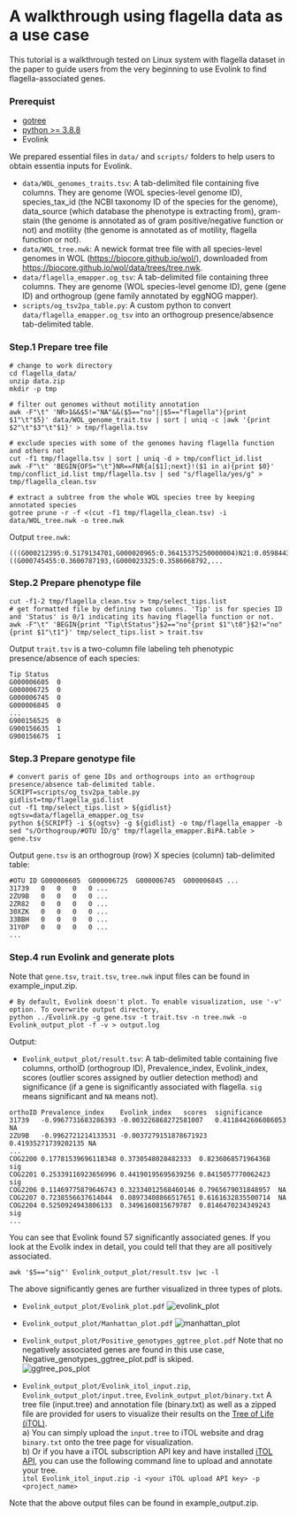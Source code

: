 # A walkthrough using flagella data as a use case
This tutorial is a walkthrough tested on Linux system with flagella dataset in the paper to guide users from the very beginning to use Evolink to find flagella-associated genes.

### Prerequist
- [gotree](https://github.com/evolbioinfo/gotree)
- [python >= 3.8.8](https://www.python.org/downloads/release/python-388/)
- Evolink

We prepared essential files in `data/` and `scripts/` folders to help users to obtain essentia inputs for Evolink. 
- `data/WOL_genomes_traits.tsv`: A tab-delimited file containing five columns. They are genome (WOL species-level genome ID), species_tax_id (the NCBI taxonomy ID of the species for the genome), data_source (which database the phenotype is extracting from), gram-stain (the genome is annotated as of gram positive/negative function or not) and motility (the genome is annotated as of motility, flagella function or not). 
- `data/WOL_tree.nwk`: A newick format tree file with all species-level genomes in WOL (https://biocore.github.io/wol/), downloaded from https://biocore.github.io/wol/data/trees/tree.nwk.
- `data/flagella_emapper.og_tsv`: A tab-delimited file containing three columns. They are genome (WOL species-level genome ID), gene (gene ID) and orthogroup (gene family annotated by eggNOG mapper).
- `scripts/og_tsv2pa_table.py`: A custom python to convert `data/flagella_emapper.og_tsv` into an orthogroup presence/absence tab-delimited table.

### Step.1 Prepare tree file
```
# change to work directory
cd flagella_data/
unzip data.zip
mkdir -p tmp

# filter out genomes without motility annotation
awk -F"\t" 'NR>1&&$5!="NA"&&($5=="no"||$5=="flagella"){print $1"\t"$5}' data/WOL_genome_trait.tsv | sort | uniq -c |awk '{print $2"\t"$3"\t"$1}' > tmp/flagella.tsv

# exclude species with some of the genomes having flagella function and others not
cut -f1 tmp/flagella.tsv | sort | uniq -d > tmp/conflict_id.list
awk -F"\t" 'BEGIN{OFS="\t"}NR==FNR{a[$1];next}!($1 in a){print $0}' tmp/conflict_id.list tmp/flagella.tsv | sed "s/flagella/yes/g" > tmp/flagella_clean.tsv

# extract a subtree from the whole WOL species tree by keeping annotated species
gotree prune -r -f <(cut -f1 tmp/flagella_clean.tsv) -i data/WOL_tree.nwk -o tree.nwk
```

Output `tree.nwk`:
```
(((G000212395:0.5179134701,G000020965:0.36415375250000004)N21:0.0598443197,((G000745455:0.3600787193,(G000023325:0.3586068792,...
```

### Step.2 Prepare phenotype file
```
cut -f1-2 tmp/flagella_clean.tsv > tmp/select_tips.list
# get formatted file by defining two columns. 'Tip' is for species ID and 'Status' is 0/1 indicating its having flagella function or not.
awk -F"\t" 'BEGIN{print "Tip\tStatus"}$2=="no"{print $1"\t0"}$2!="no"{print $1"\t1"}' tmp/select_tips.list > trait.tsv
```
Output `trait.tsv` is a two-column file labeling teh phenotypic presence/absence of each species:
```
Tip	Status
G000006605	0
G000006725	0
G000006745	0
G000006845	0
...
G900156525	0
G900156635	1
G900156675	1
```

### Step.3 Prepare genotype file
```
# convert paris of gene IDs and orthogroups into an orthogroup presence/absence tab-delimited table.
SCRIPT=scripts/og_tsv2pa_table.py
gidlist=tmp/flagella_gid.list
cut -f1 tmp/select_tips.list > ${gidlist}
ogtsv=data/flagella_emapper.og_tsv
python ${SCRIPT} -i ${ogtsv} -g ${gidlist} -o tmp/flagella_emapper -b
sed "s/Orthogroup/#OTU ID/g" tmp/flagella_emapper.BiPA.table > gene.tsv
```
Output `gene.tsv` is an orthogroup (row) X species (column) tab-delimited table:
```
#OTU ID	G000006605	G000006725	G000006745	G000006845 ...
31739	0	0	0	0 ...
2ZU9B	0	0	0	0 ...
2ZR82	0	0	0	0 ...
30XZK	0	0	0	0 ...
33BBH	0	0	0	0 ...
31Y0P	0	0	0	0 ...
...
```

### Step.4 run Evolink and generate plots
Note that `gene.tsv`, `trait.tsv`, `tree.nwk` input files can be found in example_input.zip.  
```
# By default, Evolink doesn't plot. To enable visualization, use '-v' option. To overwrite output directory, 
python ../Evolink.py -g gene.tsv -t trait.tsv -n tree.nwk -o Evolink_output_plot -f -v > output.log
```
Output:  
- `Evolink_output_plot/result.tsv`: A tab-delimited table containing five columns, orthoID (orthogroup ID), Prevalence_index, Evolink_index, scores (outlier scores assigned by outlier detection method) and significance (if a gene is significantly associated with flagella. `sig` means significant and `NA` means not).  
```
orthoID	Prevalence_index	Evolink_index	scores	significance
31739	-0.9967731683286393	-0.003226868272581007	0.4118442606086053	NA
2ZU9B	-0.9962721214133531	-0.0037279151878671923	0.41935271739202135	NA
...
COG2200	0.17781539696118348	0.3730548028482333	0.8236068571964368	sig
COG2201	0.25339116923656996	0.44190195695639256	0.8415057770062423	sig
COG2206	0.11469775879646743	0.32334012568460146	0.7965679031848957	NA
COG2207	0.7238556637614044	0.08973408866517651	0.6161632835500714	NA
COG2204	0.5250924943806133	0.3496160815679787	0.8146470234349243	sig
...
```
You can see that Evolink found 57 significantly associated genes. If you look at the Evolik index in detail, you could tell that they are all positively associated.  
```
awk '$5=="sig"' Evolink_output_plot/result.tsv |wc -l
```

The above significantly genes are further visualized in three types of plots.  
- `Evolink_output_plot/Evolink_plot.pdf`
![evolink_plot](imgs/Evolink_plot.png)

- `Evolink_output_plot/Manhattan_plot.pdf`
![manhattan_plot](imgs/Manhattan_plot.png)

- `Evolink_output_plot/Positive_genotypes_ggtree_plot.pdf`
Note that no negatively associated genes are found in this use case, Negative_genotypes_ggtree_plot.pdf is skiped.  
![ggtree_pos_plot](imgs/Ggtree_pos_plot.png)

- `Evolink_output_plot/Evolink_itol_input.zip`, `Evolink_output_plot/input.tree`, `Evolink_output_plot/binary.txt`
A tree file (input.tree) and annotation file (binary.txt) as well as a zipped file are provided for users to visualize their results on the [Tree of Life (iTOL)](https://itol.embl.de/).  
a) You can simply upload the `input.tree` to iTOL website and drag `binary.txt` onto the tree page for visualization.  
b) Or if you have a iTOL subscription API key and have installed [iTOL API](https://github.com/iBiology/iTOL), you can use the following command line to upload and annotate your tree.  
`itol Evolink_itol_input.zip -i <your iTOL upload API key> -p <project_name>`

Note that the above output files can be found in example_output.zip.
